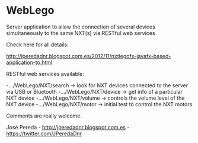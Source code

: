 WebLego
=======

Server application to allow the connection of several devices simultaneously to the same NXT(s) via RESTful web services

Check here for all details:

http://jperedadnr.blogspot.com.es/2012/11/nxtlegofx-javafx-based-application-to.html

RESTful web services available:

-.../WebLego/NXT/search  -> look for NXT devices connected to the server via USB or Bluetooth
-.../WebLego/NXT/device  -> get info of a particular NXT device
-.../WebLego/NXT/volume  -> controls the volume level of the NXT device
-.../WebLego/NXT/motor   -> initial test to control the NXT motors

Comments are really welcome.

José Pereda - http://jperedadnr.blogspot.com.es - https://twitter.com/JPeredaDnr